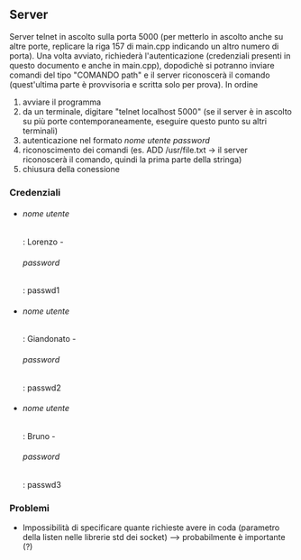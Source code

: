 ## Server

Server telnet in ascolto sulla porta 5000 (per metterlo in ascolto anche su altre porte, replicare la riga 157 di main.cpp indicando un altro numero di porta).
Una volta avviato, richiederà l'autenticazione (credenziali presenti in questo documento e anche in main.cpp), dopodichè si potranno inviare comandi 
del tipo "COMANDO path" e il server riconoscerà il comando (quest'ultima parte è provvisoria e scritta solo per prova). In ordine

1) avviare il programma
2) da un terminale, digitare "telnet localhost 5000" (se il server è in ascolto su più porte contemporaneamente, eseguire questo punto su altri terminali)
3) autenticazione nel formato *nome utente password*
4) riconoscimento dei comandi (es. ADD /usr/file.txt -> il server riconoscerà il comando, quindi la prima parte della stringa)
5) chiusura della conessione

### Credenziali

- <h6>nome utente</h6>: Lorenzo - <h6>password</h6>: passwd1
- <h6>nome utente</h6>: Giandonato -  <h6>password</h6>: passwd2
- <h6>nome utente</h6>: Bruno - <h6>password</h6>: passwd3

### Problemi
- Impossibilità di specificare quante richieste avere in coda (parametro della listen nelle librerie std dei socket) --> probabilmente è importante (?)
